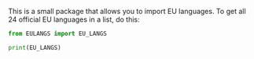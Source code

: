This is a small package that allows you to import EU languages. To get all 24 official EU languages in a list, do this:

```python 
from EULANGS import EU_LANGS

print(EU_LANGS)
``` 
